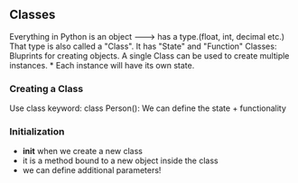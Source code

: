 ## Classes
Everything in Python is an object ---> has a type.(float, int, decimal etc.)
That type is also called a "Class". It has "State" and "Function"
Classes: Bluprints for creating objects. A single Class can be used to create multiple instances.
    * Each instance will have its own state.

### Creating a Class
Use class keyword:
    class Person():
We can define the state + functionality

### Initialization
* __init__ when we create a new class
* it is a method bound to a new object inside the class
* we can define additional parameters!
